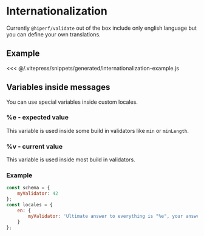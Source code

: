 # Internationalization

Currently ``@hiperf/validate`` out of the box include only english language but
you can define your own translations.

## Example

<<< @/.vitepress/snippets/generated/internationalization-example.js

## Variables inside messages

You can use special variables inside custom locales.

### %e - expected value
This variable is used inside some build in validators like ``min`` or ``minLength``.

### %v - current value
This variable is used inside most build in validators.

### Example
```js
const schema = {
	myValidator: 42
};
const locales = {
	en: {
		myValidator: 'Ultimate answer to everything is "%e", your answer is "%v"'
	}
};
```
